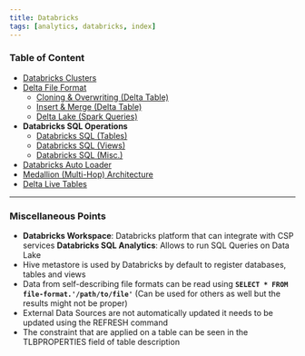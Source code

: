 ```yaml
---
title: Databricks
tags: [analytics, databricks, index]
---
```


### Table of Content

* [Databricks Clusters](Databricks%20Clusters.md)
* [Delta File Format](Delta%20File%20Format.md)
	* [Cloning & Overwriting (Delta Table)](Cloning%20&%20Overwriting%20%28Delta%20Table%29.md)
	* [Insert & Merge (Delta Table)](Insert%20&%20Merge%20%28Delta%20Table%29.md)
	* [Delta Lake (Spark Queries)](../Apache%20Spark/Delta%20Lake%20%28Spark%20Queries%29.md)
* **Databricks SQL Operations**
	* [Databricks SQL (Tables)](Databricks%20SQL%20%28Tables%29.md)
	* [Databricks SQL (Views)](Databricks%20SQL%20%28Views%29.md)
	* [Databricks SQL (Misc.)](Databricks%20SQL%20%28Misc.%29.md)
* [Databricks Auto Loader](Databricks%20Auto%20Loader.md)
* [Medallion (Multi-Hop) Architecture](Medallion%20%28Multi-Hop%29%20Architecture.md)
* [Delta Live Tables](Delta%20Live%20Tables.md)

---

### Miscellaneous Points

* **Databricks Workspace**: Databricks platform that can integrate with CSP services
  **Databricks SQL Analytics**: Allows to run SQL Queries on Data Lake
* Hive metastore is used by Databricks by default to register databases, tables and views
* Data from self-describing file formats can be read using **`SELECT * FROM file-format.'/path/to/file'`** (Can be used for others as well but the results might not be proper)
* External Data Sources are not automatically updated it needs to be updated using the REFRESH command
* The constraint that are applied on a table can be seen in the TLBPROPERTIES field of table description